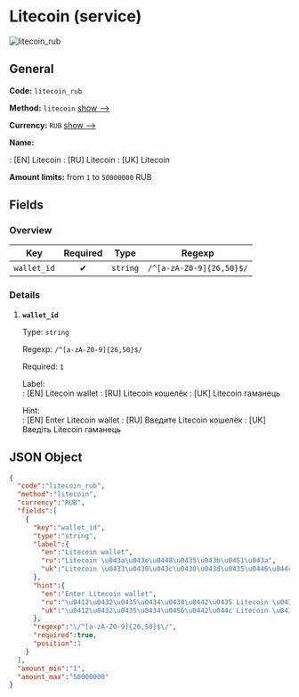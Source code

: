 
# Litecoin (service) 
![litecoin_rub](https://static.openfintech.io/payout_methods/litecoin_rub/logo.svg?w=400&c=v0.59.26#w24)  

## General 
 
**Code:** `litecoin_rub` 
 
**Method:** `litecoin` [show -->](/payout-methods/litecoin/) 
 
**Currency:** `RUB` [show -->](/currencies/RUB/) 
 
**Name:** 
 
:	[EN] Litecoin 
:	[RU] Litecoin 
:	[UK] Litecoin 
 
**Amount limits:** from `1` to `50000000` RUB 

## Fields 

### Overview 

|Key|Required|Type|Regexp| 
|:---:|:---:|:---:|:---:| 
|`wallet_id`|✔|`string`|`/^[a-zA-Z0-9]{26,50}$/`| 
 

### Details 
 
1. **`wallet_id`** 
 
	Type: `string` 
 
	Regexp: `/^[a-zA-Z0-9]{26,50}$/` 
 
	Required: `1` 
 
	Label:  
	: [EN] Litecoin wallet 
	: [RU] Litecoin кошелёк 
	: [UK] Litecoin гаманець 
 
	Hint:  
	: [EN] Enter Litecoin wallet 
	: [RU] Введите Litecoin кошелёк 
	: [UK] Введіть Litecoin гаманець 
 

## JSON Object 

```json
{
  "code":"litecoin_rub",
  "method":"litecoin",
  "currency":"RUB",
  "fields":[
    {
      "key":"wallet_id",
      "type":"string",
      "label":{
        "en":"Litecoin wallet",
        "ru":"Litecoin \u043a\u043e\u0448\u0435\u043b\u0451\u043a",
        "uk":"Litecoin \u0433\u0430\u043c\u0430\u043d\u0435\u0446\u044c"
      },
      "hint":{
        "en":"Enter Litecoin wallet",
        "ru":"\u0412\u0432\u0435\u0434\u0438\u0442\u0435 Litecoin \u043a\u043e\u0448\u0435\u043b\u0451\u043a",
        "uk":"\u0412\u0432\u0435\u0434\u0456\u0442\u044c Litecoin \u0433\u0430\u043c\u0430\u043d\u0435\u0446\u044c"
      },
      "regexp":"\/^[a-zA-Z0-9]{26,50}$\/",
      "required":true,
      "position":1
    }
  ],
  "amount_min":"1",
  "amount_max":"50000000"
}
```  
